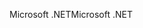 <span data-ttu-id="c1ba7-101">Microsoft .NET</span><span class="sxs-lookup"><span data-stu-id="c1ba7-101">Microsoft .NET</span></span>